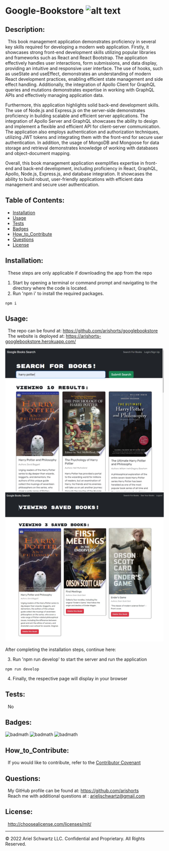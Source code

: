 # Google-Bookstore ![alt text](https://img.shields.io/badge/License-MIT-blue.svg)

## Description:

&nbsp; This book management application demonstrates proficiency in several key skills required for developing a modern web application. Firstly, it showcases strong front-end development skills utilizing popular libraries and frameworks such as React and React Bootstrap. The application effectively handles user interactions, form submissions, and data display, providing an intuitive and responsive user interface. The use of hooks, such as useState and useEffect, demonstrates an understanding of modern React development practices, enabling efficient state management and side effect handling. Additionally, the integration of Apollo Client for GraphQL queries and mutations demonstrates expertise in working with GraphQL APIs and effectively managing application data.

Furthermore, this application highlights solid back-end development skills. The use of Node.js and Express.js on the server-side demonstrates proficiency in building scalable and efficient server applications. The integration of Apollo Server and GraphQL showcases the ability to design and implement a flexible and efficient API for client-server communication. The application also employs authentication and authorization techniques, utilizing JWT tokens and integrating them with the front-end for secure user authentication. In addition, the usage of MongoDB and Mongoose for data storage and retrieval demonstrates knowledge of working with databases and object-document mapping.

Overall, this book management application exemplifies expertise in front-end and back-end development, including proficiency in React, GraphQL, Apollo, Node.js, Express.js, and database integration. It showcases the ability to build robust, user-friendly applications with efficient data management and secure user authentication.

## Table of Contents:

- [Installation](#installation)
- [Usage](#usage)
- [Tests](#tests)
- [Badges](#badges)
- [How_to_Contribute](#how_to_contribute)
- [Questions](#questions)
- [License](#license)

## Installation:

&nbsp; These steps are only applicable if downloading the app from the repo

1. Start by opening a terminal or command prompt and navigating to the directory where the code is located.<br>
2. Run 'npm i' to install the required packages.<br>

```
npm i
```

## Usage:

&nbsp; The repo can be found at: https://github.com/arishorts/googlebookstore
<br>
&nbsp; The website is deployed at: https://arishorts-googlebookstore.herokuapp.com/

![alttext](./client/public/demo1.JPG)
![alttext](./client/public/demo2.JPG)

After completing the installation steps, continue here: <br>

3. Run 'npm run develop' to start the server and run the application

```
npm run develop
```

4. Finally, the respective page will display in your browser

## Tests:

&nbsp; No

## Badges:

![badmath](https://img.shields.io/badge/JavaScript-94%25-purple)
![badmath](https://img.shields.io/badge/HTML-5%25-purple)
![badmath](https://img.shields.io/badge/CSS-0%25-purple)

## How_to_Contribute:

&nbsp; If you would like to contribute, refer to the [Contributor Covenant](https://www.contributor-covenant.org/)

## Questions:

&nbsp; My GitHub profile can be found at: https://github.com/arishorts
<br>&nbsp; Reach me with additional questions at : arieljschwartz@gmail.com

## License:

&nbsp; http://choosealicense.com/licenses/mit/

---

© 2022 Ariel Schwartz LLC. Confidential and Proprietary. All Rights Reserved.
